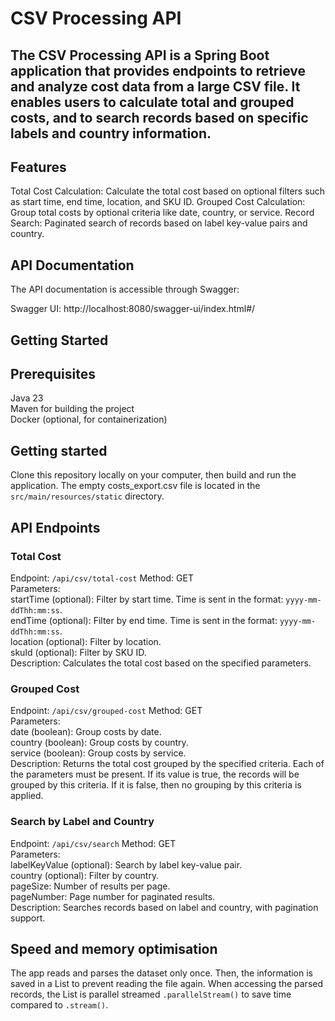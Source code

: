 # CSV Processing API
## The CSV Processing API is a Spring Boot application that provides endpoints to retrieve and analyze cost data from a large CSV file. It enables users to calculate total and grouped costs, and to search records based on specific labels and country information.

## Features
Total Cost Calculation: Calculate the total cost based on optional filters such as start time, end time, location, and SKU ID.
Grouped Cost Calculation: Group total costs by optional criteria like date, country, or service.
Record Search: Paginated search of records based on label key-value pairs and country.
## API Documentation
The API documentation is accessible through Swagger:

Swagger UI: http://localhost:8080/swagger-ui/index.html#/
## Getting Started
## Prerequisites
Java 23  
Maven for building the project  
Docker (optional, for containerization)  

## Getting started
Clone this repository locally on your computer, then build and run the application. The empty costs_export.csv file is located in the `src/main/resources/static` directory.

## API Endpoints
### Total Cost
Endpoint: `/api/csv/total-cost`
Method: GET  
Parameters:  
startTime (optional): Filter by start time. Time is sent in the format: `yyyy-mm-ddThh:mm:ss`.  
endTime (optional): Filter by end time. Time is sent in the format: `yyyy-mm-ddThh:mm:ss`.  
location (optional): Filter by location.  
skuId (optional): Filter by SKU ID.  
Description: Calculates the total cost based on the specified parameters.  
### Grouped Cost
Endpoint: `/api/csv/grouped-cost`
Method: GET  
Parameters:  
date (boolean): Group costs by date.  
country (boolean): Group costs by country.  
service (boolean): Group costs by service.  
Description: Returns the total cost grouped by the specified criteria. Each of the parameters must be present. If its value is true, the records will be grouped by this criteria. If it is false, then no grouping by this criteria is applied.
### Search by Label and Country
Endpoint: `/api/csv/search`
Method: GET  
Parameters:  
labelKeyValue (optional): Search by label key-value pair.  
country (optional): Filter by country.  
pageSize: Number of results per page.  
pageNumber: Page number for paginated results.  
Description: Searches records based on label and country, with pagination support.  

## Speed and memory optimisation
The app reads and parses the dataset only once. Then, the information is saved in a List to prevent reading the file again. When accessing the parsed records, the List is parallel streamed `.parallelStream()` to save time compared to `.stream()`.
